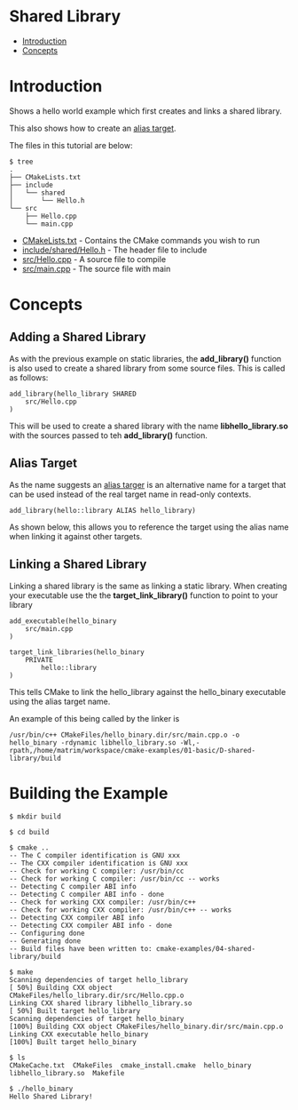 # Shared Library

- [Introduction](#Introduction)
- [Concepts](#Concepts)

# Introduction

Shows a hello world example which first creates and links a shared library.

This also shows how to create an [alias target](https://cmake.org/cmake/help/v3.12/manual/cmake-buildsystem.7.html#alias-targets).

The files in this tutorial are below:

```
$ tree
.
├── CMakeLists.txt
├── include
│   └── shared
│       └── Hello.h
└── src
    ├── Hello.cpp
    └── main.cpp
```

  * [CMakeLists.txt](CMakeLists.txt) - Contains the CMake commands you wish to run
  * [include/shared/Hello.h](include/shared/Hello.h) - The header file to include
  * [src/Hello.cpp](src/Hello.cpp) - A source file to compile
  * [src/main.cpp](src/main.cpp) - The source file with main

# Concepts

## Adding a Shared Library

As with the previous example on static libraries, the **add_library()** function
is also used to create a shared library from some source files.
This is called as follows:

````
add_library(hello_library SHARED
    src/Hello.cpp
)
````

This will be used to create a shared library with the name **libhello_library.so** with
the sources passed to teh **add_library()** function.

## Alias Target

As the name suggests an [alias targer](https://cmake.org/cmake/help/v3.12/manual/cmake-buildsystem.7.html#alias-targets) is an alternative name for a target that can be used instead of the real target name in read-only contexts.

````
add_library(hello::library ALIAS hello_library)
````

As shown below, this allows you to reference the target using the alias name when linking it against other targets.

## Linking a Shared Library

Linking a shared library is the same as linking a static library. When creating your
executable use the the **target_link_library()** function to point to your library

````
add_executable(hello_binary
    src/main.cpp
)

target_link_libraries(hello_binary
    PRIVATE
        hello::library
)
````

This tells CMake to link the hello_library against the hello_binary executable using the alias target name.

An example of this being called by the linker is

````
/usr/bin/c++ CMakeFiles/hello_binary.dir/src/main.cpp.o -o hello_binary -rdynamic libhello_library.so -Wl,-rpath,/home/matrim/workspace/cmake-examples/01-basic/D-shared-library/build
````

# Building the Example

````
$ mkdir build

$ cd build

$ cmake ..
-- The C compiler identification is GNU xxx
-- The CXX compiler identification is GNU xxx
-- Check for working C compiler: /usr/bin/cc
-- Check for working C compiler: /usr/bin/cc -- works
-- Detecting C compiler ABI info
-- Detecting C compiler ABI info - done
-- Check for working CXX compiler: /usr/bin/c++
-- Check for working CXX compiler: /usr/bin/c++ -- works
-- Detecting CXX compiler ABI info
-- Detecting CXX compiler ABI info - done
-- Configuring done
-- Generating done
-- Build files have been written to: cmake-examples/04-shared-library/build

$ make
Scanning dependencies of target hello_library
[ 50%] Building CXX object CMakeFiles/hello_library.dir/src/Hello.cpp.o
Linking CXX shared library libhello_library.so
[ 50%] Built target hello_library
Scanning dependencies of target hello_binary
[100%] Building CXX object CMakeFiles/hello_binary.dir/src/main.cpp.o
Linking CXX executable hello_binary
[100%] Built target hello_binary

$ ls
CMakeCache.txt  CMakeFiles  cmake_install.cmake  hello_binary  libhello_library.so  Makefile

$ ./hello_binary
Hello Shared Library!
````
